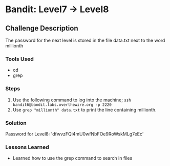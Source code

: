 # Bandit: Level7 -> Level8

## Challenge Description

The password for the next level is stored in the file data.txt next to the word millionth

### Tools Used

- cd
- grep

### Steps

1. Use the following command to log into the machine;
   `ssh bandit6@bandit.labs.overthewire.org -p 2220`
2. Use `grep "millionth" data.txt` to print the line containing millionth.

### Solution

Password for Level8: 'dfwvzFQi4mU0wfNbFOe9RoWskMLg7eEc'

### Lessons Learned

- Learned how to use the grep command to search in files
